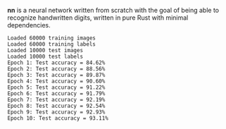 **nn** is a neural network written from scratch with the goal of being able to
recognize handwritten digits, written in pure Rust with minimal dependencies.

```
Loaded 60000 training images
Loaded 60000 training labels
Loaded 10000 test images
Loaded 10000 test labels
Epoch 1: Test accuracy = 84.62%
Epoch 2: Test accuracy = 88.56%
Epoch 3: Test accuracy = 89.87%
Epoch 4: Test accuracy = 90.60%
Epoch 5: Test accuracy = 91.22%
Epoch 6: Test accuracy = 91.79%
Epoch 7: Test accuracy = 92.19%
Epoch 8: Test accuracy = 92.54%
Epoch 9: Test accuracy = 92.93%
Epoch 10: Test accuracy = 93.11%
```
